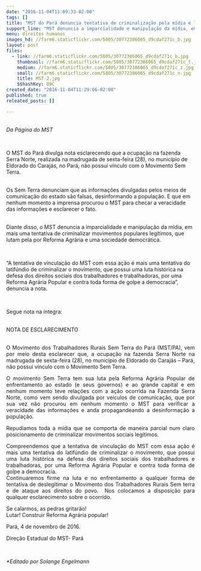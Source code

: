 ```yaml
---
date: "2016-11-04T11:09:33-02:00"
tags: []
title: "MST do Pará denuncia tentativa de criminalização pela mídia e latifúndio "
support_line: "MST denuncia a imparcialidade e manipulação da mídia, em mais uma tentativa de criminalizar movimentos populares legítimos"
menu: direitos humanos
images_hd: //farm6.staticflickr.com/5805/30772386065_d9cdaf271c_b.jpg
layout: post
files:
  - link: //farm6.staticflickr.com/5805/30772386065_d9cdaf271c_b.jpg
    thumbnail: //farm6.staticflickr.com/5805/30772386065_d9cdaf271c_t.jpg
    medium: //farm6.staticflickr.com/5805/30772386065_d9cdaf271c_z.jpg
    small: //farm6.staticflickr.com/5805/30772386065_d9cdaf271c_n.jpg
    title: MST-2.jpg
    $$hashKey: 09C
created_date: "2016-11-04T11:29:06-02:00"
published: true
releated_posts: []

---
```

<p><br />
<em>Da P&aacute;gina do MST</em></p>

<p>&nbsp;</p>

<p>O MST do Par&aacute; divulga nota esclarecendo que a ocupa&ccedil;&atilde;o na fazenda Serra Norte, realizada na madrugada de sexta-feira (28), no munic&iacute;pio de Eldorado do Caraj&aacute;s, no Par&aacute;, n&atilde;o possui v&iacute;nculo com o Movimento Sem Terra.</p>

<p><br />
Os Sem Terra denunciam que as informa&ccedil;&otilde;es divulgadas pelos meios de comunica&ccedil;&atilde;o do estado s&atilde;o falsas, desinformando a popula&ccedil;&atilde;o. E que em nenhum momento a imprensa procurou o MST para checar a veracidade das informa&ccedil;&otilde;es e esclarecer o fato.</p>

<p><br />
Diante disso, o MST denuncia a imparcialidade e manipula&ccedil;&atilde;o da m&iacute;dia, em mais uma tentativa de criminalizar movimentos populares leg&iacute;timos, que lutam pela por Reforma Agr&aacute;ria e uma sociedade democr&aacute;tica.</p>

<p>&nbsp;</p>

<p>&ldquo;A tentativa de vincula&ccedil;&atilde;o do MST com essa a&ccedil;&atilde;o &eacute; mais uma tentativa do latif&uacute;ndio de criminalizar o movimento, que possui uma luta hist&oacute;rica na defesa dos direitos sociais dos trabalhadores e trabalhadoras, por uma Reforma Agr&aacute;ria Popular e contra toda forma de golpe a democracia&rdquo;, denuncia a nota.</p>

<p>&nbsp;</p>

<p>Segue nota na &iacute;ntegra:</p>

<p><br />
NOTA DE ESCLARECIMENTO</p>

<p style="text-align: justify;"><br />
O Movimento dos Trabalhadores Rurais Sem Terra do Par&aacute; (MST/PA), vem por meio desta esclarecer que, a ocupa&ccedil;&atilde;o na fazenda Serra Norte na madrugada de sexta-feira (28), no munic&iacute;pio de Eldorado do Caraj&aacute;s &ndash; Par&aacute;, n&atilde;o possui v&iacute;nculo com o Movimento Sem Terra.&nbsp;</p>

<p style="text-align: justify;">O movimento Sem Terra tem sua luta pela Reforma Agr&aacute;ria Popular de enfrentamento ao estado (e seus governos) e ao grande capital e em nenhum momento teve rela&ccedil;&otilde;es com a a&ccedil;&atilde;o ocorrida na Fazenda Serra Norte, como vem sendo divulgada por ve&iacute;culos de comunica&ccedil;&atilde;o, que por sua vez n&atilde;o procurou em nenhum momento o MST para verificar a veracidade das informa&ccedil;&otilde;es e anda propagandeando a desinforma&ccedil;&atilde;o a popula&ccedil;&atilde;o.</p>

<p style="text-align: justify;">Repudiamos toda a m&iacute;dia que se comporta de maneira parcial num claro posicionamento de criminalizar movimentos sociais leg&iacute;timos.</p>

<p style="text-align: justify;">Compreendemos que a tentativa de vincula&ccedil;&atilde;o do MST com essa a&ccedil;&atilde;o &eacute; mais uma tentativa do latif&uacute;ndio de criminalizar o movimento, que possui uma luta hist&oacute;rica na defesa dos direitos sociais dos trabalhadores e trabalhadoras, por uma Reforma Agr&aacute;ria Popular e contra toda forma de golpe a democracia.<br />
Continuaremos firme na luta e no enfrentamento a qualquer forma de tentativa de deslegitimar o Movimento dos Trabalhadores Rurais Sem terra e de ataque aos direitos do povo. &nbsp;Nos colocamos a disposi&ccedil;&atilde;o para qualquer esclarecimento sobre o ocorrido.</p>

<p>Se calarmos, as pedras gritar&atilde;o!<br />
Lutar! Construir Reforma Agr&aacute;ria popular!</p>

<p>Par&aacute;, 4 de novembro de 2016.</p>

<p>Dire&ccedil;&atilde;o Estadual do MST- Par&aacute;</p>

<p>&nbsp;</p>

<p><em>*Editado por Solange Engelmann</em></p>
